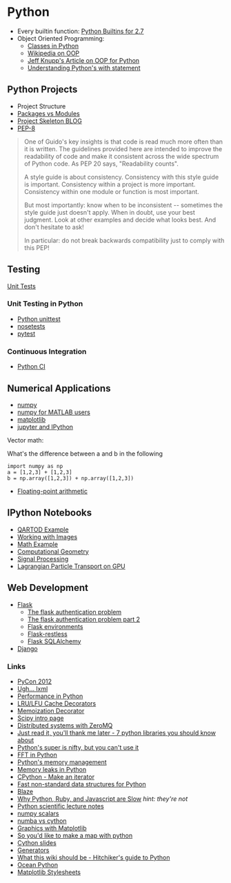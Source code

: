 # Python

- Every builtin function: [Python Builtins for 2.7](https://docs.python.org/2/library/functions.html)
- Object Oriented Programming: 
  - [Classes in Python](https://docs.python.org/2/tutorial/classes.html)
  - [Wikipedia on OOP](http://en.wikipedia.org/wiki/Object-oriented_programming)
  - [Jeff Knupp's Article on OOP for Python](http://www.jeffknupp.com/blog/2014/06/18/improve-your-python-python-classes-and-object-oriented-programming/)
  - [Understanding Python's with statement](http://effbot.org/zone/python-with-statement.htm)

## Python Projects

- Project Structure
- [Packages vs Modules](http://programmers.stackexchange.com/questions/111871/module-vs-package)
- [Project Skeleton BLOG](http://learnpythonthehardway.org/book/ex46.html)
- [PEP-8](https://www.python.org/dev/peps/pep-0008/)

> One of Guido's key insights is that code is read much more often than it is
> written. The guidelines provided here are intended to improve the readability
> of code and make it consistent across the wide spectrum of Python code. As PEP
> 20 says, "Readability counts".
> 
> A style guide is about consistency. Consistency with this style guide is
> important. Consistency within a project is more important. Consistency within
> one module or function is most important.
> 
> But most importantly: know when to be inconsistent -- sometimes the style guide
> just doesn't apply. When in doubt, use your best judgment. Look at other
> examples and decide what looks best. And don't hesitate to ask!
> 
> In particular: do not break backwards compatibility just to comply with this
> PEP!

## Testing

[Unit Tests](http://en.wikipedia.org/wiki/Unit_testing)

### Unit Testing in Python

- [Python unittest](https://docs.python.org/2/library/unittest.html)
- [nosetests](https://nose.readthedocs.org/en/latest/)
- [pytest](http://pytest.org/latest/)

### Continuous Integration

- [Python CI](http://docs.python-guide.org/en/latest/scenarios/ci/)

## Numerical Applications

- [numpy](http://wiki.scipy.org/Tentative_NumPy_Tutorial)
- [numpy for MATLAB users](http://wiki.scipy.org/NumPy_for_Matlab_Users)
- [matplotlib](http://matplotlib.org/users/pyplot_tutorial.html)
- [jupyter and IPython](http://matplotlib.org/users/pyplot_tutorial.html)

Vector math:

What's the difference between a and b in the following

```
import numpy as np
a = [1,2,3] + [1,2,3]
b = np.array([1,2,3]) + np.array([1,2,3])
```

- [Floating-point arithmetic](http://docs.oracle.com/cd/E19957-01/806-3568/ncg_goldberg.html)

## IPython Notebooks

- [QARTOD Example](http://nbviewer.ipython.org/github/Bobfrat/QARTOD/blob/qartod_nb/notebooks/plot_QARTOD_results.ipynb)
- [Working with Images](http://nbviewer.ipython.org/github/lukecampbell/notebooks/blob/master/Image%20Processing/Working%20with%20Images.ipynb)
- [Math Example](http://nbviewer.ipython.org/github/lukecampbell/notebooks/blob/master/Math/Lerping%20Functions.ipynb)
- [Computational Geometry](http://nbviewer.ipython.org/github/lukecampbell/notebooks/blob/master/Computational%20Geometry/Notes%20on%20Range%20Structures%20and%20Searches.ipynb)
- [Signal Processing](http://nbviewer.ipython.org/github/unpingco/Python-for-Signal-Processing/tree/master/)
- [Lagrangian Particle Transport on GPU](http://nbviewer.ipython.org/github/lukecampbell/gpu-processing/blob/master/notebooks/OpenCL%20Test.ipynb)

## Web Development
- [Flask](http://flask.pocoo.org/)
  - [The flask authentication problem](https://stormpath.com/blog/part-one-flask-authentication-problem/)
  - [The flask authentication problem part 2](https://stormpath.com/blog/part-two-solving-flask-authentication-problem/)
  - [Flask environments](https://pythonhosted.org/Flask-Environments/)
  - [Flask-restless](https://flask-restless.readthedocs.org/en/latest/)
  - [Flask SQLAlchemy](https://pythonhosted.org/Flask-SQLAlchemy/)
- [Django](https://www.djangoproject.com/)

### Links

- [PyCon 2012](http://pyvideo.org/category/17/pycon-us-2012)
- [Ugh... lxml](http://lxml.de/tutorial.html)
- [Performance in Python](http://blog.explainmydata.com/2012/07/expensive-lessons-in-python-performance.html)
- [LRU/LFU Cache Decorators](http://code.activestate.com/recipes/498245-lru-and-lfu-cache-decorators/)
- [Memoization Decorator](http://code.activestate.com/recipes/578231-probably-the-fastest-memoization-decorator-in-the-/)
- [Scipy intro page](http://www-pord.ucsd.edu/~cjiang/python.html)
- [Distributed systems with ZeroMQ](http://java.dzone.com/articles/distributed-systems-zeromq)
- [Just read it, you'll thank me later - 7 python libraries you should know about](http://doda.co/7-python-libraries-you-should-know-about/)
- [Python's super is nifty, but you can't use it](https://fuhm.net/super-harmful/)
- [FFT in Python](http://jeremykun.com/2012/07/18/the-fast-fourier-transform/)
- [Python's memory management](http://deeplearning.net/software/theano/tutorial/python-memory-management.html)
- [Memory leaks in Python](http://www.lshift.net/blog/2008/11/14/tracing-python-memory-leaks/)
- [CPython - Make an iterator](http://stackoverflow.com/questions/1815812/how-to-create-a-generator-iterator-with-the-python-c-api)
- [Fast non-standard data structures for Python](http://kmike.ru/python-data-structures/)
- [Blaze](http://continuum.io/blog/blz-format)
- [Why Python, Ruby, and Javascript are Slow](https://speakerdeck.com/alex/why-python-ruby-and-javascript-are-slow) _hint: they're not_
- [Python scientific lecture notes](http://scipy-lectures.github.io/#)
- [numpy scalars](http://docs.scipy.org/doc/numpy/reference/arrays.scalars.html#arrays-scalars-built-in)
- [numba vs cython](http://jakevdp.github.io/blog/2013/06/15/numba-vs-cython-take-2/)
- [Graphics with Matplotlib](http://kestrel.nmt.edu/~raymond/software/python_notes/paper004.html)
- [So you'd like to make a map with python](http://sensitivecities.com/so-youd-like-to-make-a-map-using-python-EN.html#.VVzb4JNVhBc)
- [Cython slides](https://python.g-node.org/python-summerschool-2011/_media/materials/cython/cython-slides.pdf)
- [Generators](http://www.dabeaz.com/finalgenerator/FinalGenerator.pdf)
- [What this wiki should be - Hitchiker's guide to Python](http://docs.python-guide.org/en/latest/)
- [Ocean Python](http://oceanpython.org/)
- [Matplotlib Stylesheets](http://nbviewer.ipython.org/github/jakevdp/PyData2014/blob/master/notebooks/06_mpl_Stylesheets.ipynb)
